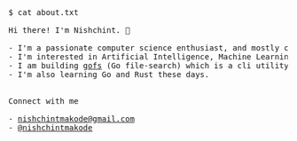 <pre>
$ cat about.txt

Hi there! I'm Nishchint. 👋

- I'm a passionate computer science enthusiast, and mostly code in Python, and C++.
- I'm interested in Artificial Intelligence, Machine Learning, and DevOps in general.
- I am building <a href="https://github.com/cope-ai/gofs">gofs</a> (Go file-search) which is a cli utility tool to search local files with minimum delay.
- I'm also learning Go and Rust these days.
<!-- - Here is my <a href="[https://nishchint.vercel.app/resume.pdf](https://nishchint.vercel.app/NISHCHINT_MAKODE_CV.pdf)">resume</a> -->

Connect with me

- <a href="mailto:nishchintmakode@gmail.com">nishchintmakode@gmail.com</a>
- <a href="https://www.linkedin.com/in/nishchintmakode/">@nishchintmakode</a>

<!-- I am an open source enthusiast and contribute in my free time. Following projects are my current focus:

Here are my two recent blog posts: -->
</pre>

<!-- Add any additional badges, shields, or graphics you find relevant -->

<!-- Feel free to add a footer with additional information or acknowledgments -->

<!--
**nishchintmakode/nishchintmakode** is a ✨ _special_ ✨ repository because its `README.md` (this file) appears on your GitHub profile.

Here are some ideas to get you started:

- 🔭 I’m currently working on ...
- 🌱 I’m currently learning ...
- 👯 I’m looking to collaborate on ...
- 🤔 I’m looking for help with ...
- 💬 Ask me about ...
- 📫 How to reach me: ...
- 😄 Pronouns: ...
- ⚡ Fun fact: ...
-->
